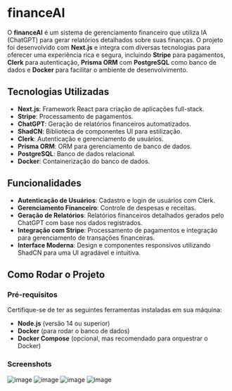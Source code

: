 # financeAI

O **financeAI** é um sistema de gerenciamento financeiro que utiliza IA (ChatGPT) para gerar relatórios detalhados sobre suas finanças. O projeto foi desenvolvido com **Next.js** e integra com diversas tecnologias para oferecer uma experiência rica e segura, incluindo **Stripe** para pagamentos, **Clerk** para autenticação, **Prisma ORM** com **PostgreSQL** como banco de dados e **Docker** para facilitar o ambiente de desenvolvimento.

## Tecnologias Utilizadas

- **Next.js**: Framework React para criação de aplicações full-stack.
- **Stripe**: Processamento de pagamentos.
- **ChatGPT**: Geração de relatórios financeiros automatizados.
- **ShadCN**: Biblioteca de componentes UI para estilização.
- **Clerk**: Autenticação e gerenciamento de usuários.
- **Prisma ORM**: ORM para gerenciamento de banco de dados.
- **PostgreSQL**: Banco de dados relacional.
- **Docker**: Containerização do banco de dados.

## Funcionalidades

- **Autenticação de Usuários**: Cadastro e login de usuários com Clerk.
- **Gerenciamento Financeiro**: Controle de despesas e receitas.
- **Geração de Relatórios**: Relatórios financeiros detalhados gerados pelo ChatGPT com base nos dados registrados.
- **Integração com Stripe**: Processamento de pagamentos e integração para gerenciamento de transações financeiras.
- **Interface Moderna**: Design e componentes responsivos utilizando ShadCN para uma UI agradável e intuitiva.

## Como Rodar o Projeto

### Pré-requisitos

Certifique-se de ter as seguintes ferramentas instaladas em sua máquina:

- **Node.js** (versão 14 ou superior)
- **Docker** (para rodar o banco de dados)
- **Docker Compose** (opcional, mas recomendado para orquestrar o Docker)

### Screenshots

![image](https://github.com/user-attachments/assets/d6be7293-9dbe-4e3b-adef-99ca6811761f)
![image](https://github.com/user-attachments/assets/d05c18f2-a598-4f9f-a347-24d695cff510)
![image](https://github.com/user-attachments/assets/b75cb399-992a-485d-97c7-63ee6a8f3c2a)
![image](https://github.com/user-attachments/assets/922f9c2b-3dfd-4233-ba89-a345938769ae)



